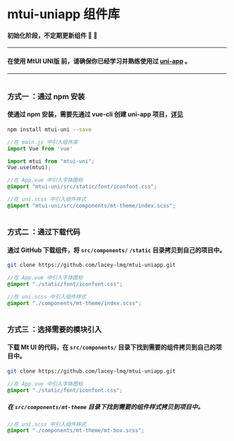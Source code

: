 # mtui-uniapp 组件库

#### 初始化阶段，不定期更新组件  :tada: :tada:

*** 
#### 在使用 MtUI UNI版 前，请确保你已经学习并熟练使用过 [uni-app](https://uniapp.dcloud.io/) 。
***

#
### 方式一 ：通过 npm 安装

#### 使通过 npm 安装，需要先通过 vue-cli 创建 uni-app 项目，[详见](https://uniapp.dcloud.io/quickstart-cli)

```bash
npm install mtui-uni --save
```

```javascript
//在 main.js 中引入组件库
import Vue from 'vue'

import mtui from "mtui-uni";
Vue.use(mtui);
```

```scss
//在 App.vue 中引入字体图标
@import "mtui-uni/src/static/font/iconfont.css";
```

```scss
//在 uni.scss 中引入组件样式
@import "mtui-uni/src/components/mt-theme/index.scss";
```

#
### 方式二 ：通过下载代码

#### 通过 GitHub 下载组件，将 `src/components/` `/static` 目录拷贝到自己的项目中。

```bash
git clone https://github.com/lacey-lmq/mtui-uniapp.git
```

```scss
//在 App.vue 中引入字体图标
@import "./static/font/iconfont.css";
```

```scss
//在 uni.scss 中引入组件样式
@import "./components/mt-theme/index.scss";
```

#
### 方式三 ：选择需要的模块引入
#### 下载 Mt UI 的代码，在 `src/components/` 目录下找到需要的组件拷贝到自己的项目中。

```bash
git clone https://github.com/lacey-lmq/mtui-uniapp.git
```

```scss
//在 App.vue 中引入字体图标
@import "./static/font/iconfont.css";
```

##### 在 `src/components/mt-theme` 目录下找到需要的组件样式拷贝到项目中。
```scss
//在 uni.scss 中引入组件样式
@import "./components/mt-theme/mt-box.scss";
```
